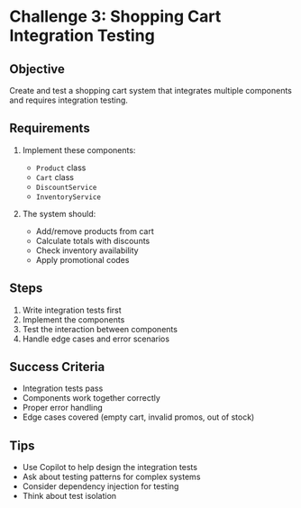 # Challenge 3: Shopping Cart Integration Testing

## Objective
Create and test a shopping cart system that integrates multiple components and requires integration testing.

## Requirements

1. Implement these components:
   - `Product` class
   - `Cart` class
   - `DiscountService`
   - `InventoryService`

2. The system should:
   - Add/remove products from cart
   - Calculate totals with discounts
   - Check inventory availability
   - Apply promotional codes

## Steps

1. Write integration tests first
2. Implement the components
3. Test the interaction between components
4. Handle edge cases and error scenarios

## Success Criteria
- Integration tests pass
- Components work together correctly
- Proper error handling
- Edge cases covered (empty cart, invalid promos, out of stock)

## Tips
- Use Copilot to help design the integration tests
- Ask about testing patterns for complex systems
- Consider dependency injection for testing
- Think about test isolation